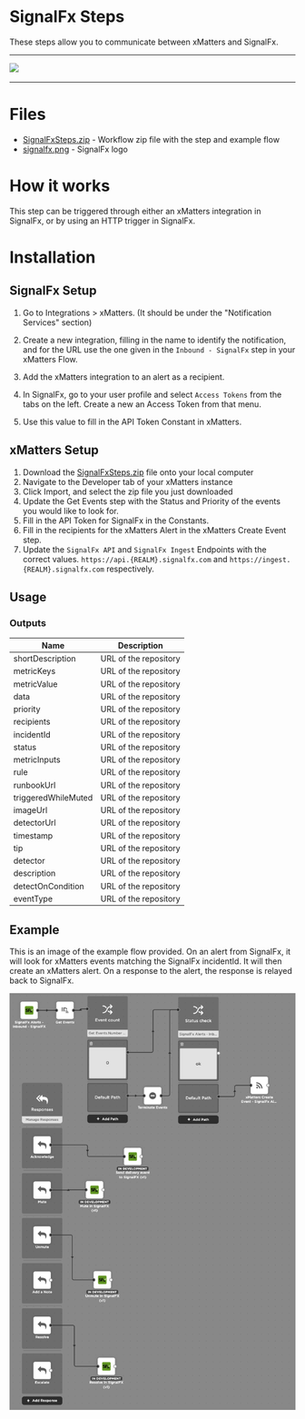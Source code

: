 # SignalFx Steps

These steps allow you to communicate between xMatters and SignalFx.


---------

<kbd>
  <img src="https://github.com/xmatters/xMatters-Labs/raw/master/media/disclaimer.png">
</kbd>

---------

# Files

* [SignalFxSteps.zip](SignalFxSteps.zip) - Workflow zip file with the step and example flow
* [signalfx.png](/signalfx.png) - SignalFx logo

# How it works
This step can be triggered through either an xMatters integration in SignalFx, or by using an HTTP trigger in SignalFx.


# Installation

## SignalFx Setup
1. Go to Integrations > xMatters. (It should be under the "Notification Services" section)
2. Create a new integration, filling in the name to identify the notification, and for the URL use the one given in the `Inbound - SignalFx` step in your xMatters Flow.
3. Add the xMatters integration to an alert as a recipient.

4. In SignalFx, go to your user profile and select `Access Tokens` from the tabs on the left. Create a new an Access Token from that menu.
5. Use this value to fill in the API Token Constant in xMatters.

## xMatters Setup
1. Download the [SignalFxSteps.zip](SignalFxSteps.zip) file onto your local computer
2. Navigate to the Developer tab of your xMatters instance
3. Click Import, and select the zip file you just downloaded
4. Update the Get Events step with the Status and Priority of the events you would like to look for.
5. Fill in the API Token for SignalFx in the Constants.
6. Fill in the recipients for the xMatters Alert in the xMatters Create Event step.
7. Update the `SignalFx API` and `SignalFx Ingest` Endpoints with the correct values. `https://api.{REALM}.signalfx.com` and `https://ingest.{REALM}.signalfx.com` respectively.


## Usage

### Outputs

| Name | Description |
| ---- | ----------  |
| shortDescription | URL of the repository |
| metricKeys | URL of the repository |
| metricValue | URL of the repository |
| data | URL of the repository |
| priority | URL of the repository |
| recipients | URL of the repository |
| incidentId | URL of the repository |
| status | URL of the repository |
| metricInputs | URL of the repository |
| rule | URL of the repository |
| runbookUrl | URL of the repository |
| triggeredWhileMuted | URL of the repository |
| imageUrl | URL of the repository |
| detectorUrl | URL of the repository |
| timestamp | URL of the repository |
| tip | URL of the repository |
| detector | URL of the repository |
| description | URL of the repository |
| detectOnCondition | URL of the repository |
| eventType | URL of the repository |



## Example
This is an image of the example flow provided. On an alert from SignalFx, it will look for xMatters events matching the SignalFx incidentId. It will then create an xMatters alert. On a response to the alert, the response is relayed back to SignalFx.

<kbd>
	<img src="/media/ExampleFlow.png">
</kbd>

